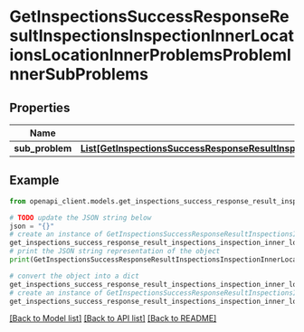 # GetInspectionsSuccessResponseResultInspectionsInspectionInnerLocationsLocationInnerProblemsProblemInnerSubProblems


## Properties

Name | Type | Description | Notes
------------ | ------------- | ------------- | -------------
**sub_problem** | [**List[GetInspectionsSuccessResponseResultInspectionsInspectionInnerLocationsLocationInnerProblemsProblemInnerSubProblemsSubProblemInner]**](GetInspectionsSuccessResponseResultInspectionsInspectionInnerLocationsLocationInnerProblemsProblemInnerSubProblemsSubProblemInner.md) |  | [optional] 

## Example

```python
from openapi_client.models.get_inspections_success_response_result_inspections_inspection_inner_locations_location_inner_problems_problem_inner_sub_problems import GetInspectionsSuccessResponseResultInspectionsInspectionInnerLocationsLocationInnerProblemsProblemInnerSubProblems

# TODO update the JSON string below
json = "{}"
# create an instance of GetInspectionsSuccessResponseResultInspectionsInspectionInnerLocationsLocationInnerProblemsProblemInnerSubProblems from a JSON string
get_inspections_success_response_result_inspections_inspection_inner_locations_location_inner_problems_problem_inner_sub_problems_instance = GetInspectionsSuccessResponseResultInspectionsInspectionInnerLocationsLocationInnerProblemsProblemInnerSubProblems.from_json(json)
# print the JSON string representation of the object
print(GetInspectionsSuccessResponseResultInspectionsInspectionInnerLocationsLocationInnerProblemsProblemInnerSubProblems.to_json())

# convert the object into a dict
get_inspections_success_response_result_inspections_inspection_inner_locations_location_inner_problems_problem_inner_sub_problems_dict = get_inspections_success_response_result_inspections_inspection_inner_locations_location_inner_problems_problem_inner_sub_problems_instance.to_dict()
# create an instance of GetInspectionsSuccessResponseResultInspectionsInspectionInnerLocationsLocationInnerProblemsProblemInnerSubProblems from a dict
get_inspections_success_response_result_inspections_inspection_inner_locations_location_inner_problems_problem_inner_sub_problems_from_dict = GetInspectionsSuccessResponseResultInspectionsInspectionInnerLocationsLocationInnerProblemsProblemInnerSubProblems.from_dict(get_inspections_success_response_result_inspections_inspection_inner_locations_location_inner_problems_problem_inner_sub_problems_dict)
```
[[Back to Model list]](../README.md#documentation-for-models) [[Back to API list]](../README.md#documentation-for-api-endpoints) [[Back to README]](../README.md)


